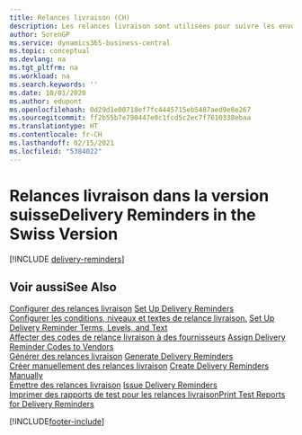 ```yaml
---
title: Relances livraison (CH)
description: Les relances livraison sont utilisées pour suivre les envois des fournisseurs en retard et pour rappeler aux fournisseurs les livraisons en retard dans la version suisse.
author: SorenGP
ms.service: dynamics365-business-central
ms.topic: conceptual
ms.devlang: na
ms.tgt_pltfrm: na
ms.workload: na
ms.search.keywords: ''
ms.date: 10/01/2020
ms.author: edupont
ms.openlocfilehash: 0d29d1e00718ef7fc4445715eb5487aed9e8e267
ms.sourcegitcommit: ff2b55b7e790447e0c1fcd5c2ec7f7610338ebaa
ms.translationtype: HT
ms.contentlocale: fr-CH
ms.lasthandoff: 02/15/2021
ms.locfileid: "5384022"
---
```

# <a name="delivery-reminders-in-the-swiss-version"></a><span data-ttu-id="77470-103">Relances livraison dans la version suisse</span><span class="sxs-lookup"><span data-stu-id="77470-103">Delivery Reminders in the Swiss Version</span></span>

[!INCLUDE [delivery-reminders](../includes/ATCHDE/delivery-reminders.md)]

## <a name="see-also"></a><span data-ttu-id="77470-104">Voir aussi</span><span class="sxs-lookup"><span data-stu-id="77470-104">See Also</span></span>

 <span data-ttu-id="77470-105">[Configurer des relances livraison](how-to-set-up-delivery-reminders.md) </span><span class="sxs-lookup"><span data-stu-id="77470-105">[Set Up Delivery Reminders](how-to-set-up-delivery-reminders.md) </span></span>  
 <span data-ttu-id="77470-106">[Configurer les conditions, niveaux et textes de relance livraison.](how-to-set-up-delivery-reminder-terms-levels-and-text.md) </span><span class="sxs-lookup"><span data-stu-id="77470-106">[Set Up Delivery Reminder Terms, Levels, and Text](how-to-set-up-delivery-reminder-terms-levels-and-text.md) </span></span>  
 <span data-ttu-id="77470-107">[Affecter des codes de relance livraison à des fournisseurs](how-to-assign-delivery-reminder-codes-to-vendors.md) </span><span class="sxs-lookup"><span data-stu-id="77470-107">[Assign Delivery Reminder Codes to Vendors](how-to-assign-delivery-reminder-codes-to-vendors.md) </span></span>  
 <span data-ttu-id="77470-108">[Générer des relances livraison](how-to-generate-delivery-reminders.md) </span><span class="sxs-lookup"><span data-stu-id="77470-108">[Generate Delivery Reminders](how-to-generate-delivery-reminders.md) </span></span>  
 <span data-ttu-id="77470-109">[Créer manuellement des relances livraison](how-to-create-delivery-reminders-manually.md) </span><span class="sxs-lookup"><span data-stu-id="77470-109">[Create Delivery Reminders Manually](how-to-create-delivery-reminders-manually.md) </span></span>  
 <span data-ttu-id="77470-110">[Émettre des relances livraison](how-to-issue-delivery-reminders.md) </span><span class="sxs-lookup"><span data-stu-id="77470-110">[Issue Delivery Reminders](how-to-issue-delivery-reminders.md) </span></span>  
 [<span data-ttu-id="77470-111">Imprimer des rapports de test pour les relances livraison</span><span class="sxs-lookup"><span data-stu-id="77470-111">Print Test Reports for Delivery Reminders</span></span>](how-to-print-test-reports-for-delivery-reminders.md)


[!INCLUDE[footer-include](../../includes/footer-banner.md)]